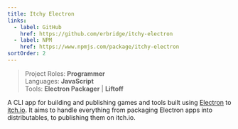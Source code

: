 ```yaml
---
title: Itchy Electron
links:
  - label: GitHub
    href: https://github.com/erbridge/itchy-electron
  - label: NPM
    href: https://www.npmjs.com/package/itchy-electron
sortOrder: 2
---
```


> Project Roles: **Programmer**\
> Languages: **JavaScript**\
> Tools: **Electron Packager** | **Liftoff**

A CLI app for building and publishing games and tools built using [Electron](https://electronjs.org/) to [itch.io](https://itch.io/). It aims to handle everything from packaging Electron apps into distributables, to publishing them on itch.io.
